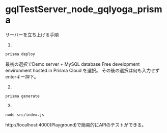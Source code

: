 # gqlTestServer_node_gqlyoga_prisma
サーバーを立ち上げる手順

1. 
```
prisma deploy
```

最初の選択でDemo server + MySQL database      Free development environment hosted in Prisma Cloud を選択。
その後の選択は何も入力せずenterキー押下。

2. 
```
prisma generate
```

3. 
```
node src/index.js
```


http://localhost:4000(Playground)で簡易的にAPIのテストができる。
